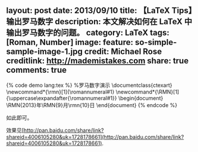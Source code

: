 layout: post
date: 2013/09/10
title: 【LaTeX Tips】输出罗马数字
description: 本文解决如何在 LaTeX 中输出罗马数字的问题。
category: LaTeX
tags: [Roman, Number]
image:
  feature: so-simple-sample-image-1.jpg
  credit: Michael Rose
  creditlink: http://mademistakes.com
share: true
comments: true
---

{% code demo lang:tex %}
%罗马数字演示
\documentclass{ctexart}
\newcommand*{\rmn}[1]{\romannumeral#1}
\newcommand*{\RMN}[1]{\uppercase\expandafter{\romannumeral#1}}
\begin{document}
\RMN{2013}年\RMN{9}月\rmn{10}日
\end{document}
{% endcode %}

如此即可。

效果见[http://pan.baidu.com/share/link?shareid=4006105280&uk=1728178661](http://pan.baidu.com/share/link?shareid=4006105280&uk=1728178661).
